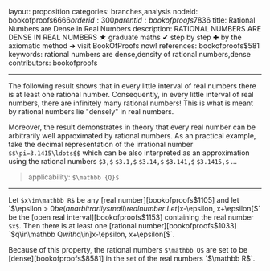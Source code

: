 layout: proposition
categories: branches,analysis
nodeid: bookofproofs$6666
orderid: 300
parentid: bookofproofs$7836
title: Rational Numbers are Dense in Real Numbers
description: RATIONAL NUMBERS ARE DENSE IN REAL NUMBERS ★ graduate maths ✔ step by step ✚ by the axiomatic method ➜ visit BookOfProofs now!
references: bookofproofs$581
keywords: rational numbers are dense,density of rational numbers,dense
contributors: bookofproofs

---
The following result shows that in every little interval of real numbers there is at least one rational number. Consequently, in every little interval of real numbers, there are infinitely many rational numbers! This is what is meant by rational numbers lie "densely" in real numbers.

Moreover, the result demonstrates in theory that every real number can be arbitrarily well approximated by rational numbers. As an practical example, take the decimal representation of the irrational number `$$\pi=3.1415\ldots$$` which can be also interpreted as an approximation using the rational numbers `$3,$` `$3.1,$` `$3.14,$` `$3.141,$` `$3.1415,$` ...

> applicability: `$\mathbb {Q}$`

---

Let `$x\in\mathbb R$` be any [real number][bookofproofs$1105] and let `$\epsilon > 0$` be (an arbitrarily small) real number. Let `$]x-\epsilon, x+\epsilon[$` be the [open real interval][bookofproofs$1153] containing the real number `$x$`. Then there is at least one [rational number][bookofproofs$1033] `$q\in\mathbb Q$` with `$q\in]x-\epsilon, x+\epsilon[$`. 

Because of this property, the rational numbers `$\mathbb Q$` are set to be [dense][bookofproofs$8581] in the set of the real numbers `$\mathbb R$`.
